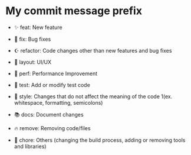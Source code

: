 # My commit message prefix

- ✨ feat: New feature

- 🐛 fix: Bug fixes

- ☪️ refactor: Code changes other than new features and bug fixes

- 🎨 layout: UI/UX

- 🥰 perf: Performance Improvement

- 🚨 test: Add or modify test code

- 🥱 style: Changes that do not affect the meaning of the code 1(ex. whitespace, formatting, semicolons)

- 📚 docs: Document changes

- 🔥 remove: Removing code/files

- 🧰 chore: Others (changing the build process, adding or removing tools and libraries)
